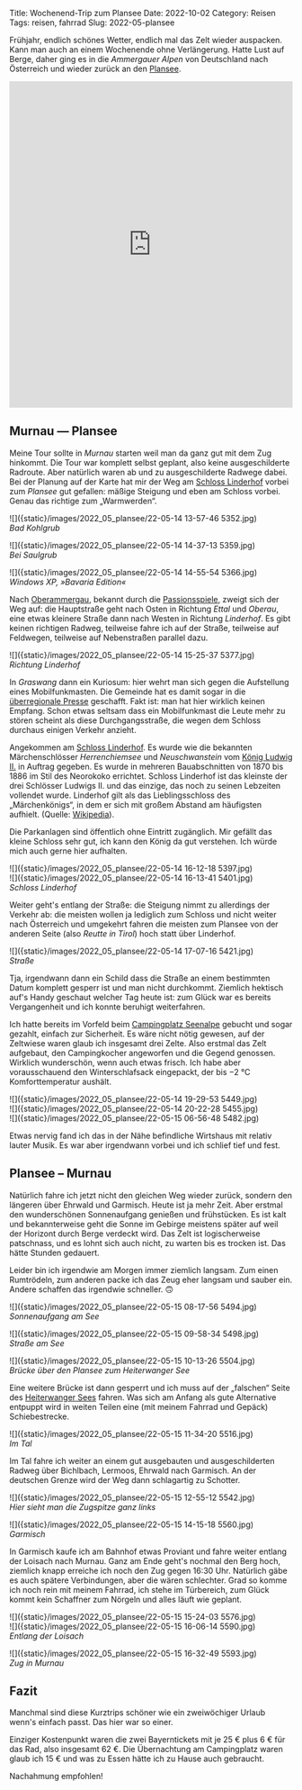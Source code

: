 Title: Wochenend-Trip zum Plansee
Date: 2022-10-02
Category: Reisen
Tags: reisen, fahrrad
Slug: 2022-05-plansee

Frühjahr, endlich schönes Wetter, endlich mal das Zelt wieder auspacken. Kann man auch an einem
Wochenende ohne Verlängerung. Hatte Lust auf Berge, daher ging es in die _Ammergauer Alpen_ von
Deutschland nach Österreich und wieder zurück an den
[Plansee](https://de.wikipedia.org/wiki/Plansee_(Tirol)).


<iframe src="https://www.komoot.de/collection/1545738/embed" width="100%" height="580" frameborder="0" scrolling="no"></iframe>

## Murnau — Plansee

Meine Tour sollte in _Murnau_ starten weil man da ganz gut mit dem Zug hinkommt. Die Tour war
komplett selbst geplant, also keine ausgeschilderte Radroute. Aber natürlich waren ab und zu
ausgeschilderte Radwege dabei. Bei der Planung auf der Karte hat mir der Weg am [Schloss
Linderhof](https://de.wikipedia.org/wiki/Schloss_Linderhof) vorbei zum _Plansee_ gut gefallen:
mäßige Steigung und eben am Schloss vorbei. Genau das richtige zum „Warmwerden“.

![]({static}/images/2022_05_plansee/22-05-14 13-57-46 5352.jpg) <br />
_Bad Kohlgrub_

![]({static}/images/2022_05_plansee/22-05-14 14-37-13 5359.jpg) <br />
_Bei Saulgrub_

![]({static}/images/2022_05_plansee/22-05-14 14-55-54 5366.jpg) <br />
_Windows XP, »Bavaria Edition«_

Nach [Oberammergau](https://de.wikipedia.org/wiki/Oberammergau), bekannt durch die
[Passionsspiele](https://de.wikipedia.org/wiki/Oberammergauer_Passionsspiele), zweigt sich der Weg
auf: die Hauptstraße geht nach Osten in Richtung _Ettal_ und _Oberau_, eine etwas kleinere Straße
dann nach Westen in Richtung _Linderhof_. Es gibt keinen richtigen Radweg, teilweise fahre
ich auf der Straße, teilweise auf Feldwegen, teilweise auf Nebenstraßen parallel dazu.

![]({static}/images/2022_05_plansee/22-05-14 15-25-37 5377.jpg) <br />
_Richtung Linderhof_

In _Graswang_ dann ein Kuriosum: hier wehrt man sich gegen die Aufstellung eines Mobilfunkmasten.
Die Gemeinde hat es damit sogar in die [überregionale
Presse](https://www.teltarif.de/bayern-netzausbau-telekom-graswang-ausgetrickst/news/80970.html)
geschafft. Fakt ist: man hat hier wirklich keinen Empfang. Schon etwas seltsam dass ein
Mobilfunkmast die Leute mehr zu stören scheint als diese Durchgangsstraße, die wegen dem Schloss
durchaus einigen Verkehr anzieht.

Angekommen am [Schloss Linderhof](https://de.wikipedia.org/wiki/Schloss_Linderhof). Es wurde wie die
bekannten Märchenschlösser _Herrenchiemsee_ und _Neuschwanstein_ vom [König Ludwig
II.](https://de.wikipedia.org/wiki/Ludwig_II._(Bayern)) in Auftrag gegeben. Es wurde in mehreren
Bauabschnitten von 1870 bis 1886 im Stil des Neorokoko errichtet. Schloss Linderhof  ist das
kleinste der drei Schlösser Ludwigs II. und das einzige, das noch zu seinen Lebzeiten vollendet
wurde. Linderhof gilt als das Lieblingsschloss des „Märchenkönigs“, in dem er sich mit großem
Abstand am häufigsten aufhielt. (Quelle:
[Wikipedia](https://de.wikipedia.org/wiki/Schloss_Linderhof)).

Die Parkanlagen sind öffentlich ohne Eintritt zugänglich. Mir gefällt das kleine Schloss sehr gut,
ich kann den König da gut verstehen. Ich würde mich auch gerne hier aufhalten.

![]({static}/images/2022_05_plansee/22-05-14 16-12-18 5397.jpg) <br />
![]({static}/images/2022_05_plansee/22-05-14 16-13-41 5401.jpg) <br />
_Schloss Linderhof_

Weiter geht's entlang der Straße: die Steigung nimmt zu allerdings der Verkehr ab: die meisten
wollen ja lediglich zum Schloss und nicht weiter nach Österreich und umgekehrt fahren die meisten
zum Plansee von der anderen Seite (also _Reutte in Tirol_) hoch statt über Linderhof.

![]({static}/images/2022_05_plansee/22-05-14 17-07-16 5421.jpg) <br />
_Straße_

Tja, irgendwann dann ein Schild dass die Straße an einem bestimmten Datum komplett gesperr ist und
man nicht durchkommt. Ziemlich hektisch auf's Handy geschaut welcher Tag heute ist: zum Glück war
es bereits Vergangenheit und ich konnte beruhigt weiterfahren.

Ich hatte bereits im Vorfeld beim [Campingplatz
Seenalpe](https://www.camping-plansee.com/camping-sennalpe.html) gebucht und sogar gezahlt, einfach
zur Sicherheit. Es wäre nicht nötig gewesen, auf der Zeltwiese waren glaub ich insgesamt drei Zelte.
Also erstmal das Zelt aufgebaut, den Campingkocher angeworfen und die Gegend genossen. Wirklich
wunderschön, wenn auch etwas frisch.  Ich habe aber vorausschauend den Winterschlafsack eingepackt,
der bis −2 °C Komforttemperatur aushält.

![]({static}/images/2022_05_plansee/22-05-14 19-29-53 5449.jpg) <br />
![]({static}/images/2022_05_plansee/22-05-14 20-22-28 5455.jpg) <br />
![]({static}/images/2022_05_plansee/22-05-15 06-56-48 5482.jpg) <br />

Etwas nervig fand ich das in der Nähe befindliche Wirtshaus mit relativ lauter Musik. Es
war aber irgendwann vorbei und ich schlief tief und fest.

## Plansee – Murnau

Natürlich fahre ich jetzt nicht den gleichen Weg wieder zurück, sondern den längeren über Ehrwald
und Garmisch. Heute ist ja mehr Zeit. Aber erstmal den wunderschönen Sonnenaufgang genießen
und frühstücken. Es ist kalt und bekannterweise geht die Sonne im Gebirge meistens später auf
weil der Horizont durch Berge verdeckt wird. Das Zelt ist logischerweise patschnass, und es lohnt
sich auch nicht, zu warten bis es trocken ist. Das hätte Stunden gedauert.

Leider bin ich irgendwie am Morgen immer ziemlich langsam. Zum einen Rumtrödeln, zum anderen packe
ich das Zeug eher langsam und sauber ein. Andere schaffen das irgendwie schneller. 🙃

![]({static}/images/2022_05_plansee/22-05-15 08-17-56 5494.jpg) <br />
_Sonnenaufgang am See_

![]({static}/images/2022_05_plansee/22-05-15 09-58-34 5498.jpg) <br />
_Straße am See_

![]({static}/images/2022_05_plansee/22-05-15 10-13-26 5504.jpg) <br />
_Brücke über den Plansee zum Heiterwanger See_

Eine weitere Brücke ist dann gesperrt und ich muss auf der „falschen“ Seite des [Heiterwanger
Sees](https://de.wikipedia.org/wiki/Heiterwanger_See) fahren. Was sich am Anfang als gute
Alternative entpuppt wird in weiten Teilen eine (mit meinem Fahrrad und Gepäck) Schiebestrecke.

![]({static}/images/2022_05_plansee/22-05-15 11-34-20 5516.jpg) <br />
_Im Tal_

Im Tal fahre ich weiter an einem gut ausgebauten und ausgeschilderten Radweg über 
Bichlbach, Lermoos, Ehrwald nach Garmisch. An der deutschen Grenze wird der Weg dann schlagartig
zu Schotter.

![]({static}/images/2022_05_plansee/22-05-15 12-55-12 5542.jpg) <br />
_Hier sieht man die Zugspitze ganz links_

![]({static}/images/2022_05_plansee/22-05-15 14-15-18 5560.jpg) <br />
_Garmisch_

In Garmisch kaufe ich am Bahnhof etwas Proviant und fahre weiter entlang der Loisach nach
Murnau. Ganz am Ende geht's nochmal den Berg hoch, ziemlich knapp erreiche ich noch den Zug
gegen 16:30 Uhr. Natürlich gäbe es auch spätere Verbindungen, aber die wären schlechter.
Grad so komme ich noch rein mit meinem Fahrrad, ich stehe im Türbereich, zum Glück kommt
kein Schaffner zum Nörgeln und alles läuft wie geplant.


![]({static}/images/2022_05_plansee/22-05-15 15-24-03 5576.jpg) <br />
![]({static}/images/2022_05_plansee/22-05-15 16-06-14 5590.jpg) <br />
_Entlang der Loisach_

![]({static}/images/2022_05_plansee/22-05-15 16-32-49 5593.jpg) <br />
_Zug in Murnau_


## Fazit

Manchmal sind diese Kurztrips schöner wie ein zweiwöchiger Urlaub wenn's einfach passt.
Das hier war so einer.

Einziger Kostenpunkt waren die zwei Bayerntickets mit je 25 € plus 6 € für das Rad, also
insgesamt 62 €. Die Übernachtung am Campingplatz waren glaub ich 15 € und was zu Essen hätte
ich zu Hause auch gebraucht.

Nachahmung empfohlen!








